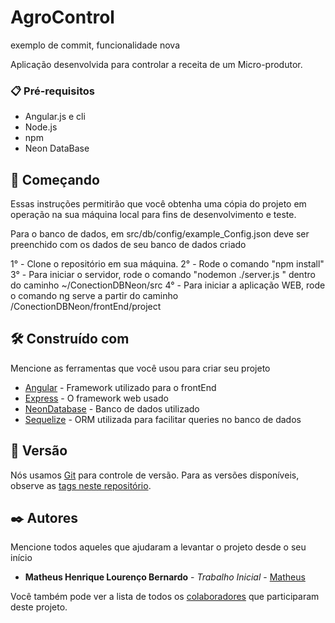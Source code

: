 # AgroControl

exemplo de commit, funcionalidade nova

Aplicação desenvolvida para controlar a receita de um Micro-produtor.

### 📋 Pré-requisitos
- Angular.js e cli
- Node.js 
- npm 
- Neon DataBase

## 🚀 Começando

Essas instruções permitirão que você obtenha uma cópia do projeto em operação na sua máquina local para fins de desenvolvimento e teste.

Para o banco de dados, em src/db/config/example_Config.json deve ser preenchido com os dados de seu banco de dados criado

1° - Clone o repositório em sua máquina.
2° - Rode o comando "npm install"
3° - Para iniciar o servidor, rode o comando "nodemon ./server.js " dentro do caminho ~/ConectionDBNeon/src
4° - Para iniciar a aplicação WEB, rode o comando ng serve a partir do caminho /ConectionDBNeon/frontEnd/project


## 🛠️ Construído com

Mencione as ferramentas que você usou para criar seu projeto
* [Angular](https://angular.dev/) - Framework utilizado para o frontEnd 
* [Express](https://expressjs.com/pt-br/) - O framework web usado
* [NeonDatabase](https://neon.tech/) - Banco de dados utilizado
* [Sequelize](https://sequelize.org/) - ORM utilizada para facilitar queries no banco de dados

## 📌 Versão

Nós usamos [Git](https://github.com/) para controle de versão. Para as versões disponíveis, observe as [tags neste repositório](https://github.com/suas/tags/do/projeto). 

## ✒️ Autores

Mencione todos aqueles que ajudaram a levantar o projeto desde o seu início

* **Matheus Henrique Lourenço Bernardo** - *Trabalho Inicial* - [Matheus](https://github.com/Matheus-Bernardo)


Você também pode ver a lista de todos os [colaboradores](https://github.com/usuario/projeto/colaboradores) que participaram deste projeto.
